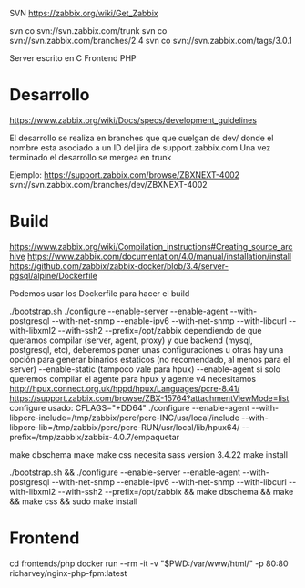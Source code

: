 SVN
https://zabbix.org/wiki/Get_Zabbix

svn co svn://svn.zabbix.com/trunk
svn co svn://svn.zabbix.com/branches/2.4
svn co svn://svn.zabbix.com/tags/3.0.1


Server escrito en C
Frontend PHP




# Desarrollo
https://www.zabbix.org/wiki/Docs/specs/development_guidelines

El desarrollo se realiza en branches que que cuelgan de dev/ donde el nombre esta asociado a un ID del jira de support.zabbix.com
Una vez terminado el desarrollo se mergea en trunk

Ejemplo:
https://support.zabbix.com/browse/ZBXNEXT-4002
svn://svn.zabbix.com/branches/dev/ZBXNEXT-4002


# Build
https://www.zabbix.org/wiki/Compilation_instructions#Creating_source_archive
https://www.zabbix.com/documentation/4.0/manual/installation/install
https://github.com/zabbix/zabbix-docker/blob/3.4/server-pgsql/alpine/Dockerfile

Podemos usar los Dockerfile para hacer el build

./bootstrap.sh
./configure --enable-server --enable-agent --with-postgresql --with-net-snmp --enable-ipv6 --with-net-snmp --with-libcurl --with-libxml2 --with-ssh2 --prefix=/opt/zabbix
  dependiendo de que queramos compilar (server, agent, proxy) y que backend (mysql, postgresql, etc), deberemos poner unas configuraciones u otras
  hay una opción para generar binarios estaticos (no recomendado, al menos para el server)
    --enable-static  (tampoco vale para hpux)
  --enable-agent si solo queremos compilar el agente
  para hpux y agente v4 necesitamos http://hpux.connect.org.uk/hppd/hpux/Languages/pcre-8.41/
  https://support.zabbix.com/browse/ZBX-15764?attachmentViewMode=list
  configure usado:
  CFLAGS="+DD64" ./configure --enable-agent --with-libpcre-include=/tmp/zabbix/pcre/pcre-INC/usr/local/include --with-libpcre-lib=/tmp/zabbix/pcre/pcre-RUN/usr/local/lib/hpux64/ --prefix=/tmp/zabbix/zabbix-4.0.7/empaquetar

make dbschema
make
make css
  necesita sass version 3.4.22
make install

./bootstrap.sh && ./configure --enable-server --enable-agent --with-postgresql --with-net-snmp --enable-ipv6 --with-net-snmp --with-libcurl --with-libxml2 --with-ssh2 --prefix=/opt/zabbix && make dbschema && make && make css && sudo make install


# Frontend
cd frontends/php
docker run --rm -it -v "$PWD:/var/www/html/" -p 80:80 richarvey/nginx-php-fpm:latest
